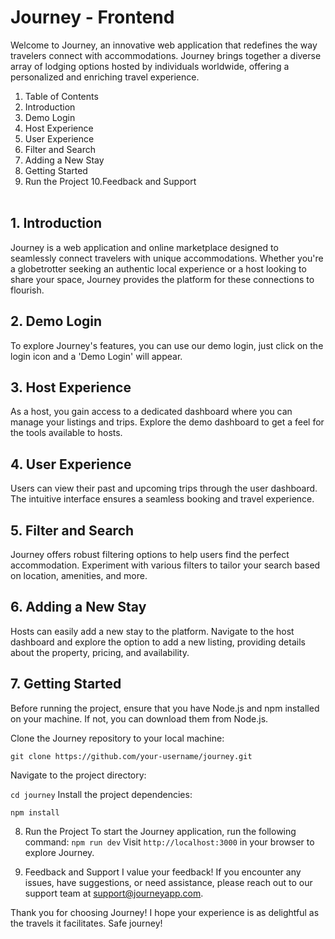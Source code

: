 # Journey - Frontend
Welcome to Journey, an innovative web application that redefines the way travelers connect with accommodations. Journey brings together a diverse array of lodging options hosted by individuals worldwide, offering a personalized and enriching travel experience.

1. Table of Contents
2. Introduction
3. Demo Login
4. Host Experience
5. User Experience
6. Filter and Search
7. Adding a New Stay
8. Getting Started
9. Run the Project
10.Feedback and Support
   <br> </br>
## 1. Introduction
Journey is a web application and online marketplace designed to seamlessly connect travelers with unique accommodations. Whether you're a globetrotter seeking an authentic local experience or a host looking to share your space, Journey provides the platform for these connections to flourish.

## 2. Demo Login
To explore Journey's features, you can use our demo login, just click on the login icon and a 'Demo Login' will appear. 

## 3. Host Experience
As a host, you gain access to a dedicated dashboard where you can manage your listings and trips. Explore the demo dashboard to get a feel for the tools available to hosts.

## 4. User Experience
Users can view their past and upcoming trips through the user dashboard. The intuitive interface ensures a seamless booking and travel experience.

## 5. Filter and Search
Journey offers robust filtering options to help users find the perfect accommodation. Experiment with various filters to tailor your search based on location, amenities, and more.

## 6. Adding a New Stay
Hosts can easily add a new stay to the platform. Navigate to the host dashboard and explore the option to add a new listing, providing details about the property, pricing, and availability.

## 7. Getting Started
Before running the project, ensure that you have Node.js and npm installed on your machine. If not, you can download them from Node.js.

Clone the Journey repository to your local machine:

```git clone https://github.com/your-username/journey.git```

Navigate to the project directory:

```cd journey```
Install the project dependencies:

```npm install```

8. Run the Project
To start the Journey application, run the following command:
```npm run dev```
Visit ```http://localhost:3000``` in your browser to explore Journey.

9. Feedback and Support
I value your feedback! If you encounter any issues, have suggestions, or need assistance, please reach out to our support team at support@journeyapp.com.

Thank you for choosing Journey! I hope your experience is as delightful as the travels it facilitates. Safe journey!

